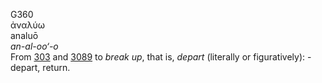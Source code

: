 <body>
  <p>G360<br>  ἀναλύω  <br> analuō  <br><i>an-al-oo‘-o </i><br>From <a href="g0303.htm">303</a> and <a href="g3089.htm">3089</a>  to <i>break</i> <i>up</i>, that is, <i>depart</i> (literally or figuratively): - depart, return.<br></p>
 </body>